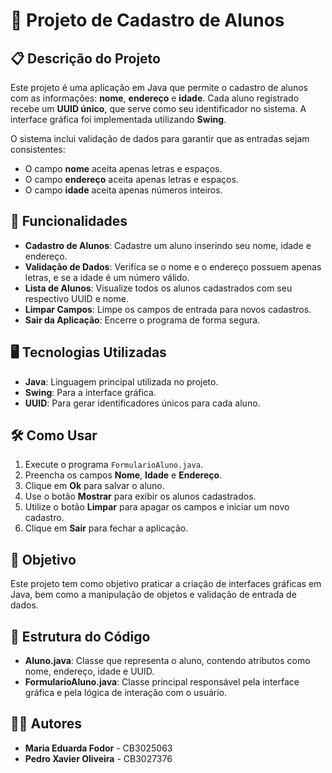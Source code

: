# 📝 Projeto de Cadastro de Alunos

## 📋 Descrição do Projeto
Este projeto é uma aplicação em Java que permite o cadastro de alunos com as informações: **nome**, **endereço** e **idade**. Cada aluno registrado recebe um **UUID único**, que serve como seu identificador no sistema. A interface gráfica foi implementada utilizando **Swing**.

O sistema inclui validação de dados para garantir que as entradas sejam consistentes:
- O campo **nome** aceita apenas letras e espaços.
- O campo **endereço** aceita apenas letras e espaços.
- O campo **idade** aceita apenas números inteiros.

## 🚀 Funcionalidades
- **Cadastro de Alunos**: Cadastre um aluno inserindo seu nome, idade e endereço.
- **Validação de Dados**: Verifica se o nome e o endereço possuem apenas letras, e se a idade é um número válido.
- **Lista de Alunos**: Visualize todos os alunos cadastrados com seu respectivo UUID e nome.
- **Limpar Campos**: Limpe os campos de entrada para novos cadastros.
- **Sair da Aplicação**: Encerre o programa de forma segura.

## 🖥️ Tecnologias Utilizadas
- **Java**: Linguagem principal utilizada no projeto.
- **Swing**: Para a interface gráfica.
- **UUID**: Para gerar identificadores únicos para cada aluno.

## 🛠️ Como Usar
1. Execute o programa `FormularioAluno.java`.
2. Preencha os campos **Nome**, **Idade** e **Endereço**.
3. Clique em **Ok** para salvar o aluno.
4. Use o botão **Mostrar** para exibir os alunos cadastrados.
5. Utilize o botão **Limpar** para apagar os campos e iniciar um novo cadastro.
6. Clique em **Sair** para fechar a aplicação.

## 🎯 Objetivo
Este projeto tem como objetivo praticar a criação de interfaces gráficas em Java, bem como a manipulação de objetos e validação de entrada de dados.

## 📂 Estrutura do Código
- **Aluno.java**: Classe que representa o aluno, contendo atributos como nome, endereço, idade e UUID.
- **FormularioAluno.java**: Classe principal responsável pela interface gráfica e pela lógica de interação com o usuário.

## 👨‍💻 Autores
- **Maria Eduarda Fodor** - CB3025063
- **Pedro Xavier Oliveira** - CB3027376

 
